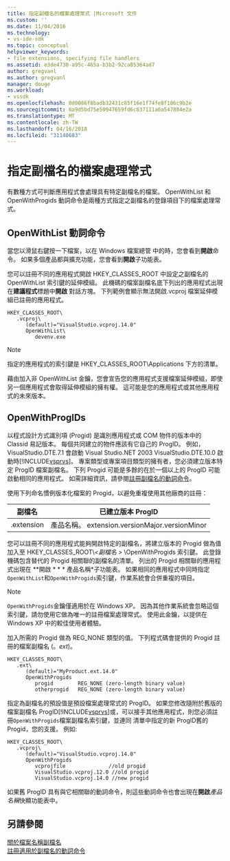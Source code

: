 ```yaml
---
title: 指定副檔名的檔案處理常式 |Microsoft 文件
ms.custom: ''
ms.date: 11/04/2016
ms.technology:
- vs-ide-sdk
ms.topic: conceptual
helpviewer_keywords:
- file extensions, specifying file handlers
ms.assetid: e3de4730-a95c-465a-b3b2-92ca85364ad7
author: gregvanl
ms.author: gregvanl
manager: douge
ms.workload:
- vssdk
ms.openlocfilehash: 0d0086f8badb32431c85f16e1f74fe8f186c9b2e
ms.sourcegitcommit: 6a9d5bd75e50947659fd6c837111a6a547884e2a
ms.translationtype: MT
ms.contentlocale: zh-TW
ms.lasthandoff: 04/16/2018
ms.locfileid: "31140683"
---
```

# <a name="specifying-file-handlers-for-file-name-extensions"></a>指定副檔名的檔案處理常式
有數種方式可判斷應用程式會處理具有特定副檔名的檔案。 OpenWithList 和 OpenWithProgids 動詞命令是兩種方式指定之副檔名的登錄項目下的檔案處理常式。  
  
## <a name="openwithlist-verb"></a>OpenWithList 動詞命令  
 當您以滑鼠右鍵按一下檔案，以在 Windows 檔案總管 中的時，您會看到**開啟**命令。 如果多個產品都與擴充功能，您會看到**開啟**子功能表。  
  
 您可以註冊不同的應用程式開啟 HKEY_CLASSES_ROOT 中設定之副檔名的 OpenWithList 索引鍵的延伸模組。 此機碼的檔案副檔名底下列出的應用程式出現在**建議程式**標題中**開啟** 對話方塊。 下列範例會顯示無法開啟.vcproj 檔案延伸模組已註冊的應用程式。  
  
```  
HKEY_CLASSES_ROOT\  
   .vcproj\  
      (default)="VisualStudio.vcproj.14.0"  
      OpenWithList\  
         devenv.exe  
```  
  
> [!NOTE]
>  指定的應用程式的索引鍵是 HKEY_CLASSES_ROOT\Applications 下方的清單。  
  
 藉由加入非 OpenWithList 金鑰，您會宣告您的應用程式支援檔案延伸模組，即使另一個應用程式會取得延伸模組的擁有權。 這可能是您的應用程式或其他應用程式的未來版本。  
  
## <a name="openwithprogids"></a>OpenWithProgIDs  
 以程式設計方式識別項 (Progid) 是識別應用程式或 COM 物件的版本中的 Classid 易記版本。 每個共同建立的物件應該有它自己的 ProgID。 例如，VisualStudio.DTE.7.1 會啟動 Visual Studio.NET 2003 VisualStudio.DTE.10.0 啟動時[!INCLUDE[vsprvs](../code-quality/includes/vsprvs_md.md)]。 專案類型或專案項目類型的擁有者，您必須建立版本特定 ProgID 檔案副檔名。 下列 Progid 可能是多餘的在於一個以上的 ProgID 可能啟動相同的應用程式。 如需詳細資訊，請參閱[註冊副檔名的動詞命令](../extensibility/registering-verbs-for-file-name-extensions.md)。  
  
 使用下列命名慣例版本化檔案的 Progid，以避免重複使用其他廠商的註冊：  
  
|副檔名|已建立版本 ProgID|  
|--------------------|----------------------|  
|.extension|產品名稱。 extension.versionMajor.versionMinor|  
  
 您可以註冊不同的應用程式能夠開啟特定的副檔名，將建立版本的 Progid 做為值加入至 HKEY_CLASSES_ROOT\\*\<副檔名 >* \OpenWithProgids 索引鍵。 此登錄機碼包含替代的 Progid 相關聯的副檔名的清單。 列出的 Progid 相關聯的應用程式出現在 **開啟 * * * 產品名稱*子功能表。 如果相同的應用程式中同時指定`OpenWithList`和`OpenWithProgids`索引鍵，作業系統會合併重複的項目。  
  
> [!NOTE]
>  `OpenWithProgids`金鑰僅適用於在 Windows XP。 因為其他作業系統會忽略這個索引鍵，請勿使用它做為唯一的註冊檔案處理常式。 使用此金鑰，以提供在 Windows XP 中的較佳使用者體驗。  
  
 加入所需的 Progid 做為 REG_NONE 類型的值。 下列程式碼會提供的 Progid 註冊的檔案副檔名 (。*ext*)。  
  
```  
HKEY_CLASSES_ROOT\  
   .ext\  
      (default)="MyProduct.ext.14.0"  
      OpenWithProgids  
         progid        REG_NONE (zero-length binary value)  
         otherprogid   REG_NONE (zero-length binary value)  
```  
  
 指定為副檔名的預設值是預設檔案處理常式的 ProgID。 如果您修改隨附於舊版的檔案副檔名 ProgID[!INCLUDE[vsprvs](../code-quality/includes/vsprvs_md.md)]或，可以接手其他應用程式，則您必須註冊`OpenWithProgids`檔案副檔名索引鍵，並連同 清單中指定的新 ProgID舊的 Progid，您的支援。 例如:   
  
```  
HKEY_CLASSES_ROOT\  
   .vcproj\  
      (default)="VisualStudio.vcproj.14.0"  
      OpenWithProgids  
         vcprojfile              //old progid  
         VisualStudio.vcproj.12.0 //old progid  
         VisualStudio.vcproj.14.0 //new progid  
```  
  
 如果舊 ProgID 具有與它相關聯的動詞命令，則這些動詞命令也會出現在**開啟***產品名稱*快顯功能表中。  
  
## <a name="see-also"></a>另請參閱  
 [關於檔案名稱副檔名](../extensibility/about-file-name-extensions.md)   
 [註冊適用於副檔名的動詞命令](../extensibility/registering-verbs-for-file-name-extensions.md)